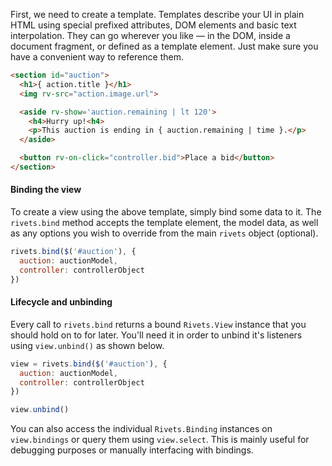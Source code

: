 First, we need to create a template. Templates describe your UI in plain HTML using special prefixed attributes, DOM elements and basic text interpolation. They can go wherever you like — in the DOM, inside a document fragment, or defined as a template element. Just make sure you have a convenient way to reference them.

```html
<section id="auction">
  <h1>{ action.title }</h1>
  <img rv-src="action.image.url">

  <aside rv-show='auction.remaining | lt 120'>
    <h4>Hurry up!<h4>
    <p>This auction is ending in { auction.remaining | time }.</p>
  </aside>

  <button rv-on-click="controller.bid">Place a bid</button>
</section>
```

#### Binding the view

To create a view using the above template, simply bind some data to it. The `rivets.bind` method accepts the template element, the model data, as well as any options you wish to override from the main `rivets` object (optional).

```javascript
rivets.bind($('#auction'), {
  auction: auctionModel,
  controller: controllerObject
})
```

#### Lifecycle and unbinding

Every call to `rivets.bind` returns a bound `Rivets.View` instance that you should hold on to for later. You'll need it in order to unbind it's listeners using `view.unbind()` as shown below.

```javascript
view = rivets.bind($('#auction'), {
  auction: auctionModel,
  controller: controllerObject
})

view.unbind()
```

You can also access the individual `Rivets.Binding` instances on `view.bindings` or query them using `view.select`. This is mainly useful for debugging purposes or manually interfacing with bindings.
